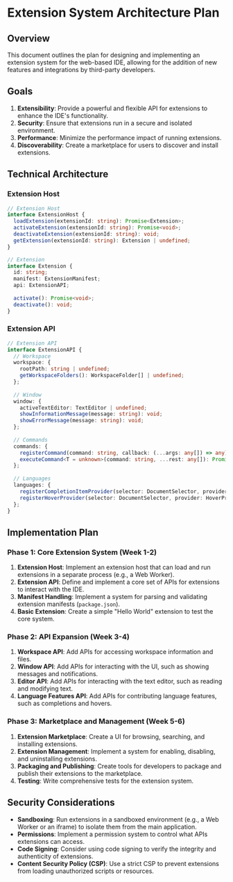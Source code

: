 # Extension System Architecture Plan

## Overview

This document outlines the plan for designing and implementing an extension system for the web-based IDE, allowing for the addition of new features and integrations by third-party developers.

## Goals

1.  **Extensibility**: Provide a powerful and flexible API for extensions to enhance the IDE's functionality.
2.  **Security**: Ensure that extensions run in a secure and isolated environment.
3.  **Performance**: Minimize the performance impact of running extensions.
4.  **Discoverability**: Create a marketplace for users to discover and install extensions.

## Technical Architecture

### Extension Host

```typescript
// Extension Host
interface ExtensionHost {
  loadExtension(extensionId: string): Promise<Extension>;
  activateExtension(extensionId: string): Promise<void>;
  deactivateExtension(extensionId: string): void;
  getExtension(extensionId: string): Extension | undefined;
}

// Extension
interface Extension {
  id: string;
  manifest: ExtensionManifest;
  api: ExtensionAPI;
  
  activate(): Promise<void>;
  deactivate(): void;
}
```

### Extension API

```typescript
// Extension API
interface ExtensionAPI {
  // Workspace
  workspace: {
    rootPath: string | undefined;
    getWorkspaceFolders(): WorkspaceFolder[] | undefined;
  };
  
  // Window
  window: {
    activeTextEditor: TextEditor | undefined;
    showInformationMessage(message: string): void;
    showErrorMessage(message: string): void;
  };
  
  // Commands
  commands: {
    registerCommand(command: string, callback: (...args: any[]) => any): Disposable;
    executeCommand<T = unknown>(command: string, ...rest: any[]): Promise<T | undefined>;
  };
  
  // Languages
  languages: {
    registerCompletionItemProvider(selector: DocumentSelector, provider: CompletionItemProvider): Disposable;
    registerHoverProvider(selector: DocumentSelector, provider: HoverProvider): Disposable;
  };
}
```

## Implementation Plan

### Phase 1: Core Extension System (Week 1-2)

1.  **Extension Host**: Implement an extension host that can load and run extensions in a separate process (e.g., a Web Worker).
2.  **Extension API**: Define and implement a core set of APIs for extensions to interact with the IDE.
3.  **Manifest Handling**: Implement a system for parsing and validating extension manifests (`package.json`).
4.  **Basic Extension**: Create a simple "Hello World" extension to test the core system.

### Phase 2: API Expansion (Week 3-4)

1.  **Workspace API**: Add APIs for accessing workspace information and files.
2.  **Window API**: Add APIs for interacting with the UI, such as showing messages and notifications.
3.  **Editor API**: Add APIs for interacting with the text editor, such as reading and modifying text.
4.  **Language Features API**: Add APIs for contributing language features, such as completions and hovers.

### Phase 3: Marketplace and Management (Week 5-6)

1.  **Extension Marketplace**: Create a UI for browsing, searching, and installing extensions.
2.  **Extension Management**: Implement a system for enabling, disabling, and uninstalling extensions.
3.  **Packaging and Publishing**: Create tools for developers to package and publish their extensions to the marketplace.
4.  **Testing**: Write comprehensive tests for the extension system.

## Security Considerations

-   **Sandboxing**: Run extensions in a sandboxed environment (e.g., a Web Worker or an iframe) to isolate them from the main application.
-   **Permissions**: Implement a permission system to control what APIs extensions can access.
-   **Code Signing**: Consider using code signing to verify the integrity and authenticity of extensions.
-   **Content Security Policy (CSP)**: Use a strict CSP to prevent extensions from loading unauthorized scripts or resources.